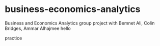 # business-economics-analytics
Business and Economics Analytics group project with Bemnet Ali, Colin Bridges, Ammar Alhajmee
hello

practice